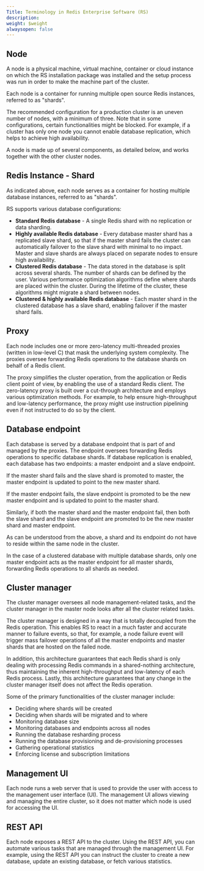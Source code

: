 ```yaml
---
Title: Terminology in Redis Enterprise Software (RS)
description: 
weight: $weight
alwaysopen: false
---
```

Node
----

A node is a physical machine, virtual machine, container or cloud
instance on which the RS installation package was installed and the
setup process was run in order to make the machine part of the cluster.

Each node is a container for running multiple open source Redis
instances, referred to as "shards".

The recommended configuration for a production cluster is an uneven
number of nodes, with a minimum of three. Note that in some
configurations, certain functionalities might be blocked. For example,
if a cluster has only one node you cannot enable database replication,
which helps to achieve high availability.

A node is made up of several components, as detailed below, and works
together with the other cluster nodes.

Redis Instance - Shard
-----------------------

As indicated above, each node serves as a container for hosting multiple
database instances, referred to as "shards".

RS supports various database configurations:

-   **Standard Redis database** - A single Redis shard with no
    replication or data sharding.
-   **Highly available Redis database** - Every database master shard
    has a replicated slave shard, so that if the master shard fails the
    cluster can automatically failover to the slave shard with minimal
    to no impact. Master and slave shards are always placed on separate
    nodes to ensure high availability.
-   **Clustered Redis database** - The data stored in the database is
    split across several shards. The number of shards can be defined by
    the user. Various performance optimization algorithms define where
    shards are placed within the cluster. During the lifetime of the
    cluster, these algorithms might migrate a shard between nodes.
-   **Clustered & highly available Redis database** - Each master shard
    in the clustered database has a slave shard, enabling failover if
    the master shard fails.

Proxy
-----

Each node includes one or more zero-latency multi-threaded proxies
(written in low-level C) that mask the underlying system complexity. The
proxies oversee forwarding Redis operations to the database shards on
behalf of a Redis client.

The proxy simplifies the cluster operation, from the application or
Redis client point of view, by enabling the use of a standard Redis
client. The zero-latency proxy is built over a cut-through architecture
and employs various optimization methods. For example, to help ensure
high-throughput and low-latency performance, the proxy might use
instruction pipelining even if not instructed to do so by the client.

Database endpoint
-----------------

Each database is served by a database endpoint that is part of and
managed by the proxies. The endpoint oversees forwarding Redis
operations to specific database shards. If database replication is
enabled, each database has two endpoints: a master endpoint and a slave
endpoint.

If the master shard fails and the slave shard is promoted to master, the
master endpoint is updated to point to the new master shard.

If the master endpoint fails, the slave endpoint is promoted to be the
new master endpoint and is updated to point to the master shard.

Similarly, if both the master shard and the master endpoint fail, then
both the slave shard and the slave endpoint are promoted to be the new
master shard and master endpoint.

As can be understood from the above, a shard and its endpoint do not
have to reside within the same node in the cluster.

In the case of a clustered database with multiple database shards, only
one master endpoint acts as the master endpoint for all master shards,
forwarding Redis operations to all shards as needed.

Cluster manager
---------------

The cluster manager oversees all node management-related tasks, and the
cluster manager in the master node looks after all the cluster related
tasks.

The cluster manager is designed in a way that is totally decoupled from
the Redis operation. This enables RS to react in a much faster and
accurate manner to failure events, so that, for example, a node failure
event will trigger mass failover operations of all the master endpoints
and master shards that are hosted on the failed node.

In addition, this architecture guarantees that each Redis shard is only
dealing with processing Redis commands in a shared-nothing architecture,
thus maintaining the inherent high-throughput and low-latency of each
Redis process. Lastly, this architecture guarantees that any change in
the cluster manager itself does not affect the Redis operation.

Some of the primary functionalities of the cluster manager include:

-   Deciding where shards will be created
-   Deciding when shards will be migrated and to where
-   Monitoring database size
-   Monitoring databases and endpoints across all nodes
-   Running the database resharding process
-   Running the database provisioning and de-provisioning processes
-   Gathering operational statistics
-   Enforcing license and subscription limitations

Management UI
-------------

Each node runs a web server that is used to provide the user with access
to the management user interface (UI). The management UI allows viewing
and managing the entire cluster, so it does not matter which node is
used for accessing the UI.

REST API
--------

Each node exposes a REST API to the cluster. Using the REST API, you can
automate various tasks that are managed through the management UI. For
example, using the REST API you can instruct the cluster to create a new
database, update an existing database, or fetch various statistics.
